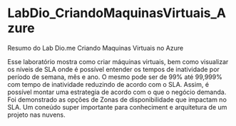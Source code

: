 # LabDio_CriandoMaquinasVirtuais_Azure
Resumo do Lab Dio.me Criando Maquinas Virtuais no Azure 


Esse laboratório mostra como criar máquinas virtuais, bem como visualizar os níveis de SLA onde é possível entender os tempos de inatividade por período de semana, mês e ano. O mesmo pode ser de 99% até 99,999% com tempo de inatividade reduzindo de acordo com o SLA. Assim, é possível montar uma estrategia de acordo com o que o negócio demanda.
Foi demonstrado as opções de Zonas de disponibilidade que impactam no SLA.
Um coneúdo super importante para conheciment e arquitetura de um projeto nas nuvens.
